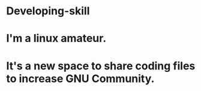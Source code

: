 # Developing-skill
# I'm a linux amateur.
# It's a new space to share coding files to increase GNU Community.
